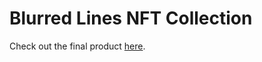 # Blurred Lines NFT Collection

Check out the final product [here](https://blurred-lines.vercel.app).